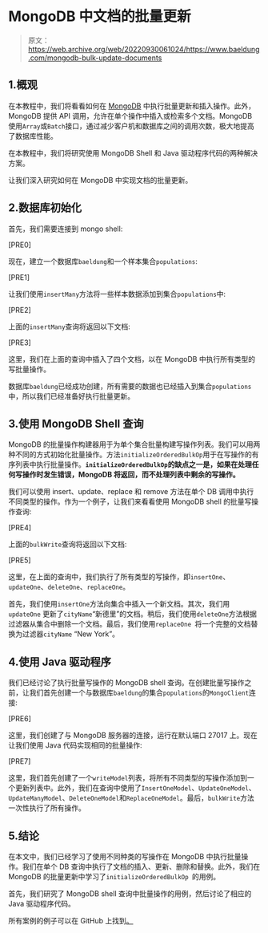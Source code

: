 # MongoDB 中文档的批量更新

> 原文：<https://web.archive.org/web/20220930061024/https://www.baeldung.com/mongodb-bulk-update-documents>

## 1.概观

在本教程中，我们将看看如何在 [MongoDB](https://web.archive.org/web/20220524063820/https://www.mongodb.com/) 中执行批量更新和插入操作。此外，MongoDB 提供 API 调用，允许在单个操作中插入或检索多个文档。MongoDB 使用`Array`或`Batch`接口，通过减少客户机和数据库之间的调用次数，极大地提高了数据库性能。

在本教程中，我们将研究使用 MongoDB Shell 和 Java 驱动程序代码的两种解决方案。

让我们深入研究如何在 MongoDB 中实现文档的批量更新。

## 2.数据库初始化

首先，我们需要连接到 mongo shell:

[PRE0]

现在，建立一个数据库`baeldung`和一个样本集合`populations`:

[PRE1]

让我们使用`insertMany`方法将一些样本数据添加到集合`populations`中:

[PRE2]

上面的`insertMany`查询将返回以下文档:

[PRE3]

这里，我们在上面的查询中插入了四个文档，以在 MongoDB 中执行所有类型的写批量操作。

数据库`baeldung`已经成功创建，所有需要的数据也已经插入到集合`populations`中，所以我们已经准备好执行批量更新。

## 3.使用 MongoDB Shell 查询

MongoDB 的批量操作构建器用于为单个集合批量构建写操作列表。我们可以用两种不同的方式初始化批量操作。方法`initializeOrderedBulkOp`用于在写操作的有序列表中执行批量操作。**`initializeOrderedBulkOp`的缺点之一是，如果在处理任何写操作时发生错误，MongoDB 将返回，而不处理列表中剩余的写操作。**

我们可以使用 insert、update、replace 和 remove 方法在单个 DB 调用中执行不同类型的操作。作为一个例子，让我们来看看使用 MongoDB shell 的批量写操作查询:

[PRE4]

上面的`bulkWrite`查询将返回以下文档:

[PRE5]

这里，在上面的查询中，我们执行了所有类型的写操作，即`insertOne`、`updateOne`、`deleteOne`、`replaceOne`。

首先，我们使用`insertOne`方法向集合中插入一个新文档。其次，我们用`updateOne` 更新了`cityName`“新德里”的文档。稍后，我们使用`deleteOne`方法根据过滤器从集合中删除一个文档。最后，我们使用`replaceOne `将一个完整的文档替换为过滤器`cityName` “New York”。

## 4.使用 Java 驱动程序

我们已经讨论了执行批量写操作的 MongoDB shell 查询。在创建批量写操作之前，让我们首先创建一个与数据库`baeldung`的集合`populations`的`MongoClient`连接:

[PRE6]

这里，我们创建了与 MongoDB 服务器的连接，运行在默认端口 27017 上。现在让我们使用 Java 代码实现相同的批量操作:

[PRE7]

这里，我们首先创建了一个`writeModel`列表，将所有不同类型的写操作添加到一个更新列表中。此外，我们在查询中使用了`InsertOneModel`、`UpdateOneModel`、`UpdateManyModel`、`DeleteOneModel`和`ReplaceOneModel`。最后，`bulkWrite`方法一次性执行了所有操作。

## 5.结论

在本文中，我们已经学习了使用不同种类的写操作在 MongoDB 中执行批量操作。我们在单个 DB 查询中执行了文档的插入、更新、删除和替换。此外，我们在 MongoDB 的批量更新中学习了`initializeOrderedBulkOp `的用例。

首先，我们研究了 MongoDB shell 查询中批量操作的用例，然后讨论了相应的 Java 驱动程序代码。

所有案例的例子可以在 GitHub 上找到[。](https://web.archive.org/web/20220524063820/https://github.com/eugenp/tutorials/tree/master/persistence-modules/java-mongodb-2)